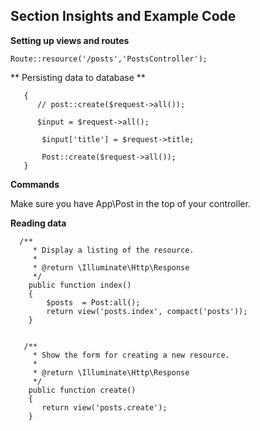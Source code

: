 ## Section Insights and Example Code 

 **Setting up views and routes** 

 `Route::resource('/posts','PostsController');`

 ** Persisting data to database **

 ``` public function store(Request $request)
    {
       // post::create($request->all());

       $input = $request->all();

        $input['title'] = $request->title;

        Post::create($request->all());
    }
```

  **Commands**

 Make sure you have App\Post in the top of your controller.

 **Reading data**
 
```  
  /**
     * Display a listing of the resource.
     *
     * @return \Illuminate\Http\Response
     */
    public function index()
    {
        $posts  = Post:all();
        return view('posts.index', compact('posts'));
    }


   /**
     * Show the form for creating a new resource.
     *
     * @return \Illuminate\Http\Response
     */
    public function create()
    {
       return view('posts.create');
    }
```






